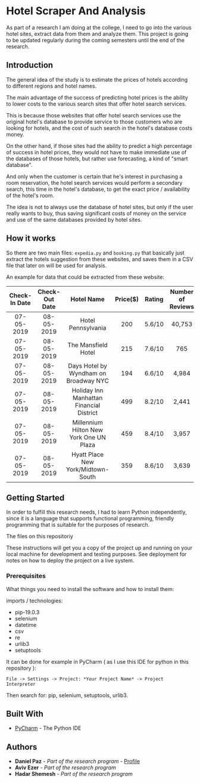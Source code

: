 # Hotel Scraper And Analysis
As part of a research I am doing at the college, I need to go into the various hotel sites, extract data from them and analyze them.
This project is going to be updated regularly during the coming semesters until the end of the research.

## Introduction
The general idea of the study is to estimate the prices of hotels according to different regions and hotel names.

The main advantage of the success of predicting hotel prices is the ability to lower costs to the various search sites that offer hotel search services.

This is because those websites that offer hotel search services use the original hotel's database to provide service to those customers who are looking for hotels, and the cost of such search in the hotel's database costs money.

On the other hand, if those sites had the ability to predict a high percentage of success in hotel prices, they would not have to make immediate use of the databases of those hotels, but rather use forecasting, a kind of "smart database".

And only when the customer is certain that he's interest in purchasing a room reservation, the hotel search services would perform a secondary search, this time in the hotel's database, to get the exact price / availability of the hotel's room.

The idea is not to always use the database of hotel sites, but only if the user really wants to buy, thus saving significant costs of money on the service and use of the same databases provided by hotel sites.

## How it works
So there are two main files: ```expedia.py``` and ```booking.py``` that basically just extract the hotels suggestion from these websites, and saves them in a CSV file that later on will be used for analysis.

An example for data that could be extracted from these website:

| Check-In Date | Check-Out Date | Hotel Name | Price($) | Rating | Number of Reviews |
| :---: | :---: | :---: | :---: | :---: | :---: |
| 07-05-2019 | 08-05-2019 | Hotel Pennsylvania | 200 | 5.6/10 | 40,753 |
| 07-05-2019 | 08-05-2019 | The Mansfield Hotel | 215 | 7.6/10 | 765 |
| 07-05-2019 | 08-05-2019 | Days Hotel by Wyndham on Broadway NYC | 194 | 6.6/10 | 4,984 |
| 07-05-2019 | 08-05-2019 | Holiday Inn Manhattan Financial District | 499 | 8.2/10 | 2,441 |
| 07-05-2019 | 08-05-2019 | Millennium Hilton New York One UN Plaza | 459 | 8.4/10 | 3,957 |
| 07-05-2019 | 08-05-2019 | Hyatt Place New York/Midtown-South | 359 | 8.6/10 | 3,639 |


## Getting Started

In order to fulfill this research needs, I had to learn Python independently, since it is a language that supports functional programming, friendly programming that is suitable for the purposes of research.

The files on this repositoriy

These instructions will get you a copy of the project up and running on your local machine for development and testing purposes. See deployment for notes on how to deploy the project on a live system.

### Prerequisites

What things you need to install the software and how to install them:

imports / technologies:

* pip-19.0.3
* selenium
* datetime
* csv
* re
* urlib3
* setuptools

It can be done for example in PyCharm ( as I use this IDE for python in this repository ):

```
File -> Settings -> Project: *Your Project Name* -> Project Interpreter
```

Then search for: pip, selenium, setuptools, urlib3.

## Built With

* [PyCharm](https://www.jetbrains.com/pycharm/) - The Python IDE


## Authors

* **Daniel Paz** - *Part of the research program* - [Profile](https://github.com/DanielPaz6)
* **Aviv Ezer** - *Part of the research program*
* **Hadar Shemesh** - *Part of the research program*
